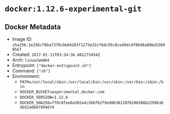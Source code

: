 # `docker:1.12.6-experimental-git`

## Docker Metadata

- Image ID: `sha256:1e256cf8ba7370c9e84283f1273e32cf6dc95c8ce49dc4f9b48a89bd156905e7`
- Created: `2017-01-11T03:24:36.401273454Z`
- Arch: `linux`/`amd64`
- Entrypoint: `["docker-entrypoint.sh"]`
- Command: `["sh"]`
- Environment:
  - `PATH=/usr/local/sbin:/usr/local/bin:/usr/sbin:/usr/bin:/sbin:/bin`
  - `DOCKER_BUCKET=experimental.docker.com`
  - `DOCKER_VERSION=1.12.6`
  - `DOCKER_SHA256=7f0c0fee0a302a4c3b6f62f9ed063813976200386b2299b36db52a6b67994674`
